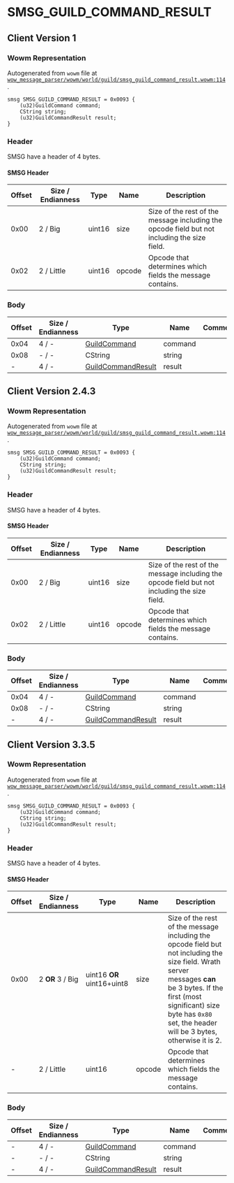# SMSG_GUILD_COMMAND_RESULT

## Client Version 1

### Wowm Representation

Autogenerated from `wowm` file at [`wow_message_parser/wowm/world/guild/smsg_guild_command_result.wowm:114`](https://github.com/gtker/wow_messages/tree/main/wow_message_parser/wowm/world/guild/smsg_guild_command_result.wowm#L114).
```rust,ignore
smsg SMSG_GUILD_COMMAND_RESULT = 0x0093 {
    (u32)GuildCommand command;
    CString string;
    (u32)GuildCommandResult result;
}
```
### Header

SMSG have a header of 4 bytes.

#### SMSG Header

| Offset | Size / Endianness | Type   | Name   | Description |
| ------ | ----------------- | ------ | ------ | ----------- |
| 0x00   | 2 / Big           | uint16 | size   | Size of the rest of the message including the opcode field but not including the size field.|
| 0x02   | 2 / Little        | uint16 | opcode | Opcode that determines which fields the message contains.|

### Body

| Offset | Size / Endianness | Type | Name | Comment |
| ------ | ----------------- | ---- | ---- | ------- |
| 0x04 | 4 / - | [GuildCommand](guildcommand.md) | command |  |
| 0x08 | - / - | CString | string |  |
| - | 4 / - | [GuildCommandResult](guildcommandresult.md) | result |  |

## Client Version 2.4.3

### Wowm Representation

Autogenerated from `wowm` file at [`wow_message_parser/wowm/world/guild/smsg_guild_command_result.wowm:114`](https://github.com/gtker/wow_messages/tree/main/wow_message_parser/wowm/world/guild/smsg_guild_command_result.wowm#L114).
```rust,ignore
smsg SMSG_GUILD_COMMAND_RESULT = 0x0093 {
    (u32)GuildCommand command;
    CString string;
    (u32)GuildCommandResult result;
}
```
### Header

SMSG have a header of 4 bytes.

#### SMSG Header

| Offset | Size / Endianness | Type   | Name   | Description |
| ------ | ----------------- | ------ | ------ | ----------- |
| 0x00   | 2 / Big           | uint16 | size   | Size of the rest of the message including the opcode field but not including the size field.|
| 0x02   | 2 / Little        | uint16 | opcode | Opcode that determines which fields the message contains.|

### Body

| Offset | Size / Endianness | Type | Name | Comment |
| ------ | ----------------- | ---- | ---- | ------- |
| 0x04 | 4 / - | [GuildCommand](guildcommand.md) | command |  |
| 0x08 | - / - | CString | string |  |
| - | 4 / - | [GuildCommandResult](guildcommandresult.md) | result |  |

## Client Version 3.3.5

### Wowm Representation

Autogenerated from `wowm` file at [`wow_message_parser/wowm/world/guild/smsg_guild_command_result.wowm:114`](https://github.com/gtker/wow_messages/tree/main/wow_message_parser/wowm/world/guild/smsg_guild_command_result.wowm#L114).
```rust,ignore
smsg SMSG_GUILD_COMMAND_RESULT = 0x0093 {
    (u32)GuildCommand command;
    CString string;
    (u32)GuildCommandResult result;
}
```
### Header

SMSG have a header of 4 bytes.

#### SMSG Header

| Offset | Size / Endianness | Type   | Name   | Description |
| ------ | ----------------- | ------ | ------ | ----------- |
| 0x00   | 2 **OR** 3 / Big           | uint16 **OR** uint16+uint8 | size | Size of the rest of the message including the opcode field but not including the size field. Wrath server messages **can** be 3 bytes. If the first (most significant) size byte has `0x80` set, the header will be 3 bytes, otherwise it is 2.|
| -      | 2 / Little| uint16 | opcode | Opcode that determines which fields the message contains. |

### Body

| Offset | Size / Endianness | Type | Name | Comment |
| ------ | ----------------- | ---- | ---- | ------- |
| - | 4 / - | [GuildCommand](guildcommand.md) | command |  |
| - | - / - | CString | string |  |
| - | 4 / - | [GuildCommandResult](guildcommandresult.md) | result |  |

